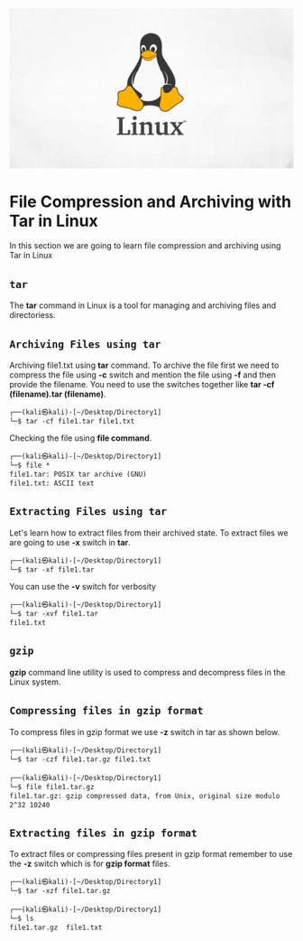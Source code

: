 ![alt text](Linux.jpg)

# File Compression and Archiving with Tar in Linux

In this section we are going to learn file compression and archiving using Tar in Linux


## ```tar```

The **tar** command in Linux is a tool for managing and archiving files and directoriess.


## ```Archiving Files using tar```
Archiving file1.txt using **tar** command. To archive the file first we need to compress the file using **-c** switch and mention the file using **-f** and then provide the filename.
You need to use the switches together like **tar -cf (filename).tar (filename)**.
```
┌──(kali㉿kali)-[~/Desktop/Directory1]
└─$ tar -cf file1.tar file1.txt 
```
Checking the file using **file command**.
```
┌──(kali㉿kali)-[~/Desktop/Directory1]
└─$ file *
file1.tar: POSIX tar archive (GNU)
file1.txt: ASCII text
```

## ```Extracting Files using tar```
Let's learn how to extract files from their archived state. To extract files we are going to use **-x** switch in **tar**.
```
┌──(kali㉿kali)-[~/Desktop/Directory1]
└─$ tar -xf file1.tar 
```
You can use the **-v** switch for verbosity 
```
┌──(kali㉿kali)-[~/Desktop/Directory1]
└─$ tar -xvf file1.tar 
file1.txt
```


## ```gzip```

**gzip** command line utility is used to compress and decompress files in the Linux system.

## ```Compressing files in gzip format```
To compress files in gzip format we use **-z** switch in tar as shown below.
```
┌──(kali㉿kali)-[~/Desktop/Directory1]
└─$ tar -czf file1.tar.gz file1.txt 

┌──(kali㉿kali)-[~/Desktop/Directory1]
└─$ file file1.tar.gz 
file1.tar.gz: gzip compressed data, from Unix, original size modulo 2^32 10240
```

## ```Extracting files in gzip format```

To extract files or compressing files present in gzip format remember to use the **-z** switch which is for **gzip format** files.

```
┌──(kali㉿kali)-[~/Desktop/Directory1]
└─$ tar -xzf file1.tar.gz 

┌──(kali㉿kali)-[~/Desktop/Directory1]
└─$ ls
file1.tar.gz  file1.txt
```